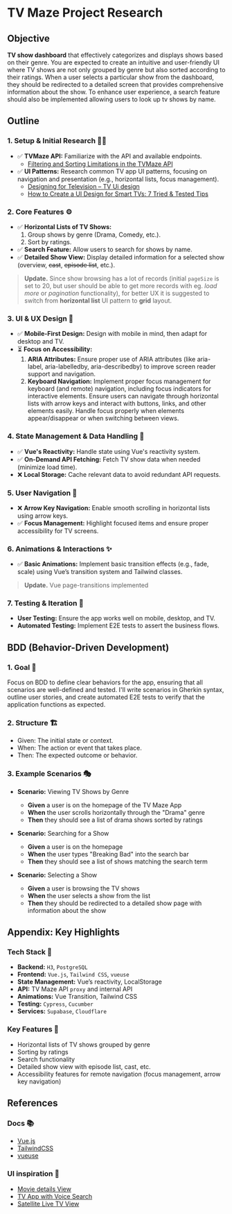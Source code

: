 # TV Maze Project Research

## Objective

**TV show dashboard** that effectively categorizes and displays shows based on their genre. You are expected to create an intuitive and user-friendly UI where TV shows are not only grouped by genre but also sorted according to their ratings. When a user selects a particular show from the dashboard, they should be redirected to a detailed screen that provides comprehensive information about the show. To enhance user experience, a search feature should also be implemented allowing users to look up tv shows by name.

## Outline

### 1. Setup & Initial Research 🧑‍💻

- ✅ **TVMaze API:** Familiarize with the API and available endpoints.
  - [Filtering and Sorting Limitations in the TVMaze API](/api.md)
- ✅ **UI Patterns:** Research common TV app UI patterns, focusing on navigation and presentation (e.g., horizontal lists, focus management).
  - [Designing for Television – TV Ui design](https://marvelapp.com/blog/designing-for-television/)
  - [How to Create a UI Design for Smart TVs: 7 Tried & Tested Tips](https://www.purrweb.com/blog/how-to-design-an-app-for-smart-tvs/)

### 2. Core Features ⚙️

- ✅ **Horizontal Lists of TV Shows:**
  1. Group shows by genre (Drama, Comedy, etc.).
  2. Sort by ratings.
- ✅ **Search Feature:** Allow users to search for shows by name.
- ✅ **Detailed Show View:** Display detailed information for a selected show (overview, ~~cast~~, ~~episode list~~, etc.).

> **Update.** Since show browsing has a lot of records (initial `pageSize` is set to 20, but user should be able to get more records with eg. _load more_ or _pagination_ functionality), for better UX it is suggested to switch from **horizontal list** UI pattern to **grid** layout.

### 3. UI & UX Design 🎨

- ✅ **Mobile-First Design:** Design with mobile in mind, then adapt for desktop and TV.
- ⏳ **Focus on Accessibility:**
  1. **ARIA Attributes:** Ensure proper use of ARIA attributes (like aria-label, aria-labelledby, aria-describedby) to improve screen reader support and navigation.
  2. **Keyboard Navigation:**
     Implement proper focus management for keyboard (and remote) navigation, including focus indicators for interactive elements.
     Ensure users can navigate through horizontal lists with arrow keys and interact with buttons, links, and other elements easily.
     Handle focus properly when elements appear/disappear or when switching between views.

### 4. State Management & Data Handling 💾

- ✅ **Vue's Reactivity:** Handle state using Vue's reactivity system.
- ✅ **On-Demand API Fetching:** Fetch TV show data when needed (minimize load time).
- ❌ **Local Storage:** Cache relevant data to avoid redundant API requests.

### 5. User Navigation 🔄

- ❌ **Arrow Key Navigation:** Enable smooth scrolling in horizontal lists using arrow keys.
- ✅ **Focus Management:** Highlight focused items and ensure proper accessibility for TV screens.

### 6. Animations & Interactions ✨

- ✅ **Basic Animations:** Implement basic transition effects (e.g., fade, scale) using Vue’s transition system and Tailwind classes.

> **Update.** Vue page-transitions implemented

### 7. Testing & Iteration 🧪

- **User Testing:** Ensure the app works well on mobile, desktop, and TV.
- **Automated Testing:** Implement E2E tests to assert the business flows.

## BDD (Behavior-Driven Development)

### 1. Goal 🎯

Focus on BDD to define clear behaviors for the app, ensuring that all scenarios are well-defined and tested. I'll write scenarios in Gherkin syntax, outline user stories, and create automated E2E tests to verify that the application functions as expected.

### 2. Structure 🏗

- Given: The initial state or context.
- When: The action or event that takes place.
- Then: The expected outcome or behavior.

### 3. Example Scenarios 🎭

- **Scenario:** Viewing TV Shows by Genre

  - **Given** a user is on the homepage of the TV Maze App
  - **When** the user scrolls horizontally through the "Drama" genre
  - **Then** they should see a list of drama shows sorted by ratings

- **Scenario:** Searching for a Show

  - **Given** a user is on the homepage
  - **When** the user types "Breaking Bad" into the search bar
  - **Then** they should see a list of shows matching the search term

- **Scenario:** Selecting a Show
  - **Given** a user is browsing the TV shows
  - **When** the user selects a show from the list
  - **Then** they should be redirected to a detailed show page with information about the show

## Appendix: Key Highlights

### Tech Stack 🔧

- **Backend:** `H3`, `PostgreSQL`
- **Frontend:** `Vue.js`, `Tailwind CSS`, `vueuse`
- **State Management:** Vue’s reactivity, LocalStorage
- **API:** TV Maze API `proxy` and internal API
- **Animations:** Vue Transition, Tailwind CSS
- **Testing:** `Cypress`, `Cucumber`
- **Services:** `Supabase`, `Cloudflare`

### Key Features 🚀

- Horizontal lists of TV shows grouped by genre
- Sorting by ratings
- Search functionality
- Detailed show view with episode list, cast, etc.
- Accessibility features for remote navigation (focus management, arrow key navigation)

## References

### Docs 📚

- [Vue.js](https://vuejs.org/)
- [TailwindCSS](https://tailwindcss.com/)
- [vueuse](https://vueuse.org/)

### UI inspiration 🔗

- [Movie details View](https://dribbble.com/shots/6381117-VUE-Cinema-detail-page)
- [TV App with Voice Search](https://dribbble.com/shots/16778895-Smart-TV-App)
- [Satellite Live TV View](https://dribbble.com/shots/24443121-Receiver-Satellite-Live-TV)
